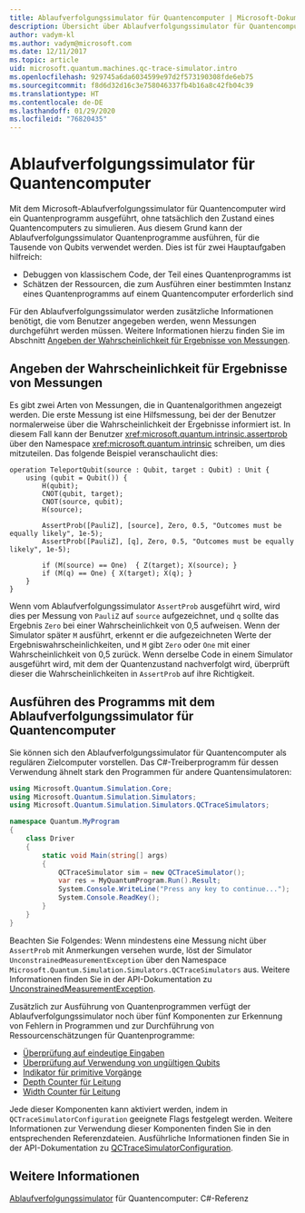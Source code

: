 ```yaml
---
title: Ablaufverfolgungssimulator für Quantencomputer | Microsoft-Dokumentation
description: Übersicht über Ablaufverfolgungssimulator für Quantencomputer
author: vadym-kl
ms.author: vadym@microsoft.com
ms.date: 12/11/2017
ms.topic: article
uid: microsoft.quantum.machines.qc-trace-simulator.intro
ms.openlocfilehash: 929745a6da6034599e97d2f573190308fde6eb75
ms.sourcegitcommit: f8d6d32d16c3e758046337fb4b16a8c42fb04c39
ms.translationtype: HT
ms.contentlocale: de-DE
ms.lasthandoff: 01/29/2020
ms.locfileid: "76820435"
---
```

# <a name="quantum-trace-simulator"></a>Ablaufverfolgungssimulator für Quantencomputer

Mit dem Microsoft-Ablaufverfolgungssimulator für Quantencomputer wird ein Quantenprogramm ausgeführt, ohne tatsächlich den Zustand eines Quantencomputers zu simulieren.  Aus diesem Grund kann der Ablaufverfolgungssimulator Quantenprogramme ausführen, für die Tausende von Qubits verwendet werden.  Dies ist für zwei Hauptaufgaben hilfreich: 

* Debuggen von klassischem Code, der Teil eines Quantenprogramms ist 
* Schätzen der Ressourcen, die zum Ausführen einer bestimmten Instanz eines Quantenprogramms auf einem Quantencomputer erforderlich sind

Für den Ablaufverfolgungssimulator werden zusätzliche Informationen benötigt, die vom Benutzer angegeben werden, wenn Messungen durchgeführt werden müssen. Weitere Informationen hierzu finden Sie im Abschnitt [Angeben der Wahrscheinlichkeit für Ergebnisse von Messungen](#providing-the-probability-of-measurement-outcomes). 

## <a name="providing-the-probability-of-measurement-outcomes"></a>Angeben der Wahrscheinlichkeit für Ergebnisse von Messungen

Es gibt zwei Arten von Messungen, die in Quantenalgorithmen angezeigt werden. Die erste Messung ist eine Hilfsmessung, bei der der Benutzer normalerweise über die Wahrscheinlichkeit der Ergebnisse informiert ist. In diesem Fall kann der Benutzer <xref:microsoft.quantum.intrinsic.assertprob> über den Namespace <xref:microsoft.quantum.intrinsic> schreiben, um dies mitzuteilen. Das folgende Beispiel veranschaulicht dies:

```qsharp
operation TeleportQubit(source : Qubit, target : Qubit) : Unit {
    using (qubit = Qubit()) {
        H(qubit);
        CNOT(qubit, target);
        CNOT(source, qubit);
        H(source);

        AssertProb([PauliZ], [source], Zero, 0.5, "Outcomes must be equally likely", 1e-5);
        AssertProb([PauliZ], [q], Zero, 0.5, "Outcomes must be equally likely", 1e-5);

        if (M(source) == One)  { Z(target); X(source); }
        if (M(q) == One) { X(target); X(q); }
    }
}
```

Wenn vom Ablaufverfolgungssimulator `AssertProb` ausgeführt wird, wird dies per Messung von `PauliZ` auf `source` aufgezeichnet, und `q` sollte das Ergebnis `Zero` bei einer Wahrscheinlichkeit von 0,5 aufweisen. Wenn der Simulator später `M` ausführt, erkennt er die aufgezeichneten Werte der Ergebniswahrscheinlichkeiten, und `M` gibt `Zero` oder `One` mit einer Wahrscheinlichkeit von 0,5 zurück. Wenn derselbe Code in einem Simulator ausgeführt wird, mit dem der Quantenzustand nachverfolgt wird, überprüft dieser die Wahrscheinlichkeiten in `AssertProb` auf ihre Richtigkeit.

## <a name="running-your-program-with-the-quantum-computer-trace-simulator"></a>Ausführen des Programms mit dem Ablaufverfolgungssimulator für Quantencomputer 

Sie können sich den Ablaufverfolgungssimulator für Quantencomputer als regulären Zielcomputer vorstellen. Das C#-Treiberprogramm für dessen Verwendung ähnelt stark den Programmen für andere Quantensimulatoren: 

```csharp
using Microsoft.Quantum.Simulation.Core;
using Microsoft.Quantum.Simulation.Simulators;
using Microsoft.Quantum.Simulation.Simulators.QCTraceSimulators;

namespace Quantum.MyProgram
{
    class Driver
    {
        static void Main(string[] args)
        {
            QCTraceSimulator sim = new QCTraceSimulator();
            var res = MyQuantumProgram.Run().Result;
            System.Console.WriteLine("Press any key to continue...");
            System.Console.ReadKey();
        }
    }
}
```

Beachten Sie Folgendes: Wenn mindestens eine Messung nicht über `AssertProb` mit Anmerkungen versehen wurde, löst der Simulator `UnconstrainedMeasurementException` über den Namespace `Microsoft.Quantum.Simulation.Simulators.QCTraceSimulators` aus. Weitere Informationen finden Sie in der API-Dokumentation zu [UnconstrainedMeasurementException](xref:Microsoft.Quantum.Simulation.Simulators.QCTraceSimulators.UnconstrainedMeasurementException).

Zusätzlich zur Ausführung von Quantenprogrammen verfügt der Ablaufverfolgungssimulator noch über fünf Komponenten zur Erkennung von Fehlern in Programmen und zur Durchführung von Ressourcenschätzungen für Quantenprogramme: 

* [Überprüfung auf eindeutige Eingaben](xref:microsoft.quantum.machines.qc-trace-simulator.distinct-inputs)
* [Überprüfung auf Verwendung von ungültigen Qubits](xref:microsoft.quantum.machines.qc-trace-simulator.invalidated-qubits)
* [Indikator für primitive Vorgänge](xref:microsoft.quantum.machines.qc-trace-simulator.primitive-counter)
* [Depth Counter für Leitung](xref:microsoft.quantum.machines.qc-trace-simulator.depth-counter)
* [Width Counter für Leitung](xref:microsoft.quantum.machines.qc-trace-simulator.width-counter)

Jede dieser Komponenten kann aktiviert werden, indem in `QCTraceSimulatorConfiguration` geeignete Flags festgelegt werden. Weitere Informationen zur Verwendung dieser Komponenten finden Sie in den entsprechenden Referenzdateien. Ausführliche Informationen finden Sie in der API-Dokumentation zu [QCTraceSimulatorConfiguration](https://docs.microsoft.com/dotnet/api/Microsoft.Quantum.Simulation.Simulators.QCTraceSimulators.QCTraceSimulatorConfiguration).

## <a name="see-also"></a>Weitere Informationen
[Ablaufverfolgungssimulator](xref:Microsoft.Quantum.Simulation.Simulators.QCTraceSimulators.QCTraceSimulator) für Quantencomputer: C#-Referenz 

